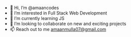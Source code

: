 - 👋 Hi, I’m @amaancodes
- 👀 I’m interested in Full Stack Web Development
- 🌱 I’m currently learning JS
- 💞️ I’m looking to collaborate on new and exciting projects
- 📫 Reach out to me amaanmulla07@gmail.com

<!---
amaancodes/amaancodes is a ✨ special ✨ repository because its `README.md` (this file) appears on your GitHub profile.
You can click the Preview link to take a look at your changes.
--->
